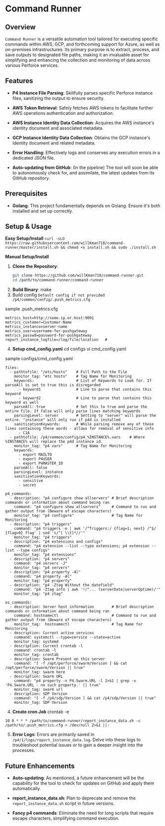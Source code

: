 # Command Runner

## Overview

`Command Runner` is a versatile automation tool tailored for executing specific commands within AWS, GCP, and forthcoming support for Azure, as well as on-premises infrastructures. Its primary purpose is to extract, process, and save outputs to designated file paths, making it an invaluable asset for simplifying and enhancing the collection and monitoring of data across various Perforce services.

## Features

- **P4 Instance File Parsing**: Skillfully parses specific Perforce instance files, sanitizing the output to ensure security.
  
- **AWS Token Retrieval**: Safely fetches AWS tokens to facilitate further AWS operations authentication and authorization.
  
- **AWS Instance Identity Data Collection**: Acquires the AWS instance's identity document and associated metadata.
  
- **GCP Instance Identity Data Collection**: Obtains the GCP instance's identity document and related metadata.
  
- **Error Handling**: Effectively logs and conserves any execution errors in a dedicated JSON file.
  
- **Auto-updating from GitHub**: (In the pipeline) The tool will soon be able to autonomously check for, and assimilate, the latest updates from its GitHub repository.

## Prerequisites

- **Golang**: This project fundamentally depends on Golang. Ensure it's both installed and set up correctly.

## Setup & Usage

**Easy Setup/Install**
``curl -sLO https://raw.githubusercontent.com/willKman718/command-runner/master/install.sh && chmod +x install.sh && sudo ./install.sh``

**Manual Setup/Install**
1. **Clone the Repository**:
   ```bash
   git clone https://github.com/willKman718/command-runner.git
   cd /path/to/command-runner/command-runner


2. **Build Binary**:
make
3. Build config
`Default config if not provided /p4/common/config/.push_metrics.cfg`

sample .push_metrics.cfg
```
metrics_host=http://some.ip.or.host:9091
metrics_customer=Customer-Name
metrics_instance=server-name
metrics_user=username-for-pushgateway
metrics_passwd=password-for-pushgateway
report_instance_logfile=/log/file/location   #
```

4. **Setup cmd_config.yaml**
cd configs
vi cmd_config.yaml

sample configs/cmd_config.yaml
```
files:
  - pathtofile: "/etc/hosts"    # Full Path to the File
    monitor_tag: "etc hosts"    # Tag Name for Monitoring
    keywords:                   # List of Keywords to Look for. If parseAll is set to true this is disregarded
      - keyword1                # Line to parse that contains this keyword
      - keyword2                # Line to parse that contains this keyword as well
    parseAll: true              # Set this to true and parse the entire file. If false will only parse lines matching keywords
    parsingLevel: server        # Setting to "server" will parse the entire. "instance" will only run if p4d is installed
    sanitizationKeywords:       # While parsing remove any of these lines containing these words - allows for removal of sensitive info
      - C1A
  - pathtofile: /p4/common/config/p4_%INSTANCE%.vars    # Where %INSTANCE% will replace the p4d instance id.
    monitor_tag: "p4 vars"      # Tag Name for Monitoring
    keywords:
      - export MAILTO
      - export P4USER
      - export P4MASTER_ID
    parseAll: false
    parsingLevel: instance
    sanitizationKeywords:
      - sensitive
      - secret

p4_commands:
  - description: "p4 configure show allservers" # Brief description commands or information about command being ran
    command: "p4 configure show allservers"     # Command to run and gather output from (Beware of escape characters)
    monitor_tag: "p4 configure"                 # Tag Name for Monitoring
  - description: "p4 triggers"
    command: "p4 triggers -o | awk '/^Triggers:/ {flag=1; next} /^$/ {flag=0} flag' | sed 's/^[ \\t]*//'"
    monitor_tag: "p4 triggers"
  - description: "p4 extensions and configs"
    command: "p4 extension --list --type extensions; p4 extension --list --type configs"
    monitor_tag: "p4 extensions"
  - description: "p4 servers"
    command: "p4 servers -J"
    monitor_tag: "p4 servers"
  - description: "p4 property -Al"
    command: "p4 property -Al"
    monitor_tag: "p4 property"
  - description: "p4 -Ztag Without the datefield"
    command: "p4 -Ztag info | awk '!/^... (serverDate|serverUptime)/'"
    monitor_tag: "p4 ztag"

os_commands:
  - description: Server host information        # Brief description commands or information about command being ran
    command: hostnamectl                        # Command to run and gather output from (Beware of escape characters)
    monitor_tag:  hostnamectl                   # Tag Name for Monitoring
  - description: Current active services
    command: systemctl --type=service --state=active
    monitor_tag: systemd
  - description: Current crontab -l
    command: crontab -l
    monitor_tag: crontab
  - description: Swarm Present on this server
    command: "[ -f /opt/perforce/swarm/Version ] && cat /opt/perforce/swarm/Version || true"
    monitor_tag: swarm here
  - description: Swarm URL
    command: "p4 property -n P4.Swarm.URL -l 2>&1 | grep -v 'P4.Swarm.URL - no such property.' || true"
    monitor_tag: swarm url
  - description: SDP Version
    command: "[ -f /p4/sdp/Version ] && cat /p4/sdp/Version || true"
    monitor_tag: SDP Version
```

4. **Create cron Job**
crontab -e
```
10 0 * * * /path/to/command-runner/report_instance_data.sh -c /path/to/.push_metrics.cfg > /dev/null 2>&1 ||:
```

5. **Error Logs**:
Errors are primarily saved in `/p4/1/logs/report_instance_data.log`. Delve into these logs to troubleshoot potential issues or to gain a deeper insight into the processes.




## Future Enhancements

- **Auto-updating**: As mentioned, a future enhancement will be the capability for the tool to check for updates on GitHub and apply them automatically.
  
- **report_instance_data.sh**: Plan to deprecate and remove the `report_instance_data.sh` script in future versions.

- **Fancy p4 commands**: Eliminate the need for long scripts that require escape characters, simplifying command execution.


